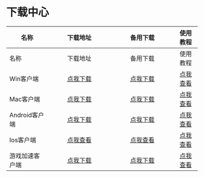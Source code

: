 # 下载中心

<table data-header-hidden><thead><tr><th>名称</th><th width="150" align="center">下载地址</th><th width="150" align="center">备用下载</th><th align="center">使用教程</th></tr></thead><tbody><tr><td>名称</td><td align="center">下载地址</td><td align="center">备用下载</td><td align="center">使用教程</td></tr><tr><td>Win客户端</td><td align="center"><a href="https://alumninpustedutw-my.sharepoint.com/:u:/g/personal/empty_alumni_npust_edu_tw/Efg633LAYOFDlFc1rEru5XcBpy0dqzSNnjw2Ddfg_mmSyw?download=1">点我下载 </a></td><td align="center"><a href="https://objectstorage.ap-chuncheon-1.oraclecloud.com/n/ax0y39hi2xwl/b/LJClient/o/LJ.zip">点我下载</a></td><td align="center"><a href="https://docs.lengjiao.me/wiki/win">点我查看</a></td></tr><tr><td>Mac客户端</td><td align="center"><a href="https://alumninpustedutw-my.sharepoint.com/personal/empty_alumni_npust_edu_tw/_layouts/15/download.aspx?e=sOZkpp&#x26;share=EdMA6TFQbaxGmkw7UzJH1lYBPzGwcK2zxvyvDZR4IIHHZw&#x26;cid=ca04c0ce-ea7f-4230-a2a1-cec497bb70ec&#x26;ithint=.dmg">点我下载</a></td><td align="center"><a href="https://fastly.jsdelivr.net/gh/ljsupport/leng/LJ.dmg">点我下载</a></td><td align="center"><a href="https://docs.lengjiao.me/wiki/mac">点我查看</a></td></tr><tr><td>Android客户端</td><td align="center"><a href="https://www.lengjiao.me/LJ.apk">点我下载</a></td><td align="center"><a href="https://objectstorage.ap-chuncheon-1.oraclecloud.com/n/ax0y39hi2xwl/b/LJClient/o/LJ.apk">点我下载</a></td><td align="center"><a href="https://docs.lengjiao.me/wiki/android">点我查看</a></td></tr><tr><td>Ios客户端</td><td align="center"><a href="https://docs.lengjiao.me/wiki/ios">点我查看</a></td><td align="center"><a href="https://docs.lengjiao.me/wiki/ios">点我查看</a></td><td align="center"><a href="https://docs.lengjiao.me/wiki/ios">点我查看</a></td></tr><tr><td>游戏加速客户端</td><td align="center"><a href="https://alumninpustedutw-my.sharepoint.com/:u:/g/personal/empty_alumni_npust_edu_tw/EeXO_X-OUzpLjl20ClC6cBoBsmOEpGE4dSYYPAokAGLDSQ?download=1">点我下载</a></td><td align="center"><a href="https://objectstorage.ap-chuncheon-1.oraclecloud.com/n/ax0y39hi2xwl/b/LJClient/o/SSTap-beta-setup-1.0.9.7.zip">点我下载</a></td><td align="center"><a href="https://docs.lengjiao.me/wiki/game">点我查看</a></td></tr></tbody></table>

